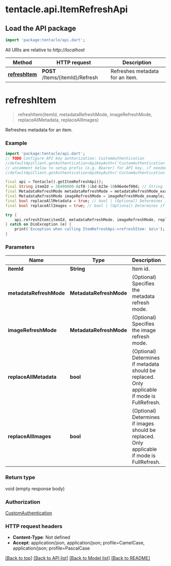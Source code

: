 # tentacle.api.ItemRefreshApi

## Load the API package
```dart
import 'package:tentacle/api.dart';
```

All URIs are relative to *http://localhost*

Method | HTTP request | Description
------------- | ------------- | -------------
[**refreshItem**](ItemRefreshApi.md#refreshitem) | **POST** /Items/{itemId}/Refresh | Refreshes metadata for an item.


# **refreshItem**
> refreshItem(itemId, metadataRefreshMode, imageRefreshMode, replaceAllMetadata, replaceAllImages)

Refreshes metadata for an item.

### Example
```dart
import 'package:tentacle/api.dart';
// TODO Configure API key authorization: CustomAuthentication
//defaultApiClient.getAuthentication<ApiKeyAuth>('CustomAuthentication').apiKey = 'YOUR_API_KEY';
// uncomment below to setup prefix (e.g. Bearer) for API key, if needed
//defaultApiClient.getAuthentication<ApiKeyAuth>('CustomAuthentication').apiKeyPrefix = 'Bearer';

final api = Tentacle().getItemRefreshApi();
final String itemId = 38400000-8cf0-11bd-b23e-10b96e4ef00d; // String | Item id.
final MetadataRefreshMode metadataRefreshMode = metadataRefreshMode_example; // MetadataRefreshMode | (Optional) Specifies the metadata refresh mode.
final MetadataRefreshMode imageRefreshMode = imageRefreshMode_example; // MetadataRefreshMode | (Optional) Specifies the image refresh mode.
final bool replaceAllMetadata = true; // bool | (Optional) Determines if metadata should be replaced. Only applicable if mode is FullRefresh.
final bool replaceAllImages = true; // bool | (Optional) Determines if images should be replaced. Only applicable if mode is FullRefresh.

try {
    api.refreshItem(itemId, metadataRefreshMode, imageRefreshMode, replaceAllMetadata, replaceAllImages);
} catch on DioException (e) {
    print('Exception when calling ItemRefreshApi->refreshItem: $e\n');
}
```

### Parameters

Name | Type | Description  | Notes
------------- | ------------- | ------------- | -------------
 **itemId** | **String**| Item id. | 
 **metadataRefreshMode** | **MetadataRefreshMode**| (Optional) Specifies the metadata refresh mode. | [optional] [default to 'None']
 **imageRefreshMode** | **MetadataRefreshMode**| (Optional) Specifies the image refresh mode. | [optional] [default to 'None']
 **replaceAllMetadata** | **bool**| (Optional) Determines if metadata should be replaced. Only applicable if mode is FullRefresh. | [optional] [default to false]
 **replaceAllImages** | **bool**| (Optional) Determines if images should be replaced. Only applicable if mode is FullRefresh. | [optional] [default to false]

### Return type

void (empty response body)

### Authorization

[CustomAuthentication](../README.md#CustomAuthentication)

### HTTP request headers

 - **Content-Type**: Not defined
 - **Accept**: application/json, application/json; profile=CamelCase, application/json; profile=PascalCase

[[Back to top]](#) [[Back to API list]](../README.md#documentation-for-api-endpoints) [[Back to Model list]](../README.md#documentation-for-models) [[Back to README]](../README.md)

